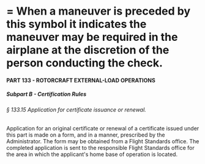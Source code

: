 
# = When a maneuver is preceded by this symbol it indicates the maneuver may be required in the airplane at the discretion of the person conducting the check.
#### PART 133 - ROTORCRAFT EXTERNAL-LOAD OPERATIONS
##### Subpart B - Certification Rules
###### § 133.15 Application for certificate issuance or renewal.

Application for an original certificate or renewal of a certificate issued under this part is made on a form, and in a manner, prescribed by the Administrator. The form may be obtained from a Flight Standards office. The completed application is sent to the responsible Flight Standards office for the area in which the applicant's home base of operation is located.
